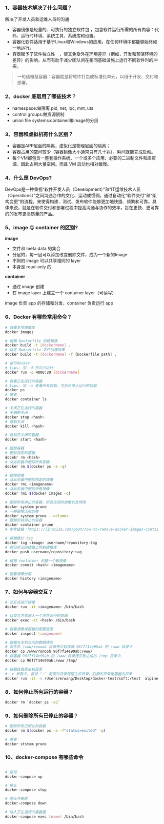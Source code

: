 ### 1、容器技术解决了什么问题？

解决了开发人员和运维人员的沟通

- 容器镜像是轻量的、可执行的独立软件包 ，包含软件运行所需的所有内容：代码、运行时环境、系统工具、系统库和设置。
- 容器化软件适用于基于Linux和Windows的应用，在任何环境中都能够始终如一地运行。
- 容器赋予了软件独立性 ，使其免受外在环境差异（例如，开发和预演环境的差异）的影响，从而有助于减少团队间在相同基础设施上运行不同软件时的冲突。

> 一句话概括容器：容器就是将软件打包成标准化单元，以用于开发、交付和部署。

### 2、docker 底层用了哪些技术？

- namespace:做隔离 pid, net, ipc, mnt, uts
- control groups:做资源限制
- union file systems:container和image的分层

### 3、容器和虚拟机有什么区别？

- 容器是APP层面的隔离，虚拟化是物理层面的隔离；
- 容器占用的空间较少（容器镜像大小通常只有几十兆），瞬间就能完成启动。
- 每个VM都包含一整套操作系统、一个或多个应用、必要的二进制文件和库资源，因此占用大量空间。而且 VM 启动也相对缓慢。

### 4、什么是 DevOps?

DevOps是一种重视“软件开发人员（Development）”和“IT运维技术人员（Operations）”之间沟通合作的文化、运动或惯例。通过自动化“软件交付”和“架构变更”的流程，来使得构建、测试、发布软件能够更加地快捷、频繁和可靠。具体来说，就是在软件交付和部署过程中提高沟通与协作的效率，旨在更快、更可靠的的发布更高质量的产品。

### 5、image 与 container 的区别?

**image**

* 文件和 meta data 的集合
* 分层的，每一层可以添加改变删除文件，成为一个新的Image
* 不同的 image 可以共享相同的 layer
* 本身是 read-only 的

**container**

* 通过 image 创建
* 在 image layer 上建立一个 container layer（可读写）

image 负责 app 的存储和分发，container 负责运行 app

### 6、Docker 有哪些常用命令？

```bash
# 查看本地镜像库
docker images

# 根据 Dockerfile 创建镜像
docker build -t [dockerName] .
# 指定 Dokcerfile 文件创建镜像
docker build -t [dockerName] -f [Dockerfile path] .

# 运行docker
# tips: 加 -d 在后台运行
docker run -p 4000:80 [dockerName]

# 查看正在运行的容器
# tips: 加 -a 查看所有容器，包括已停止运行的容器
docker ps         
# 或者
docker container ls

# 关闭正在运行的容器
# 平稳的关闭
docker stop <hash>
# 强制关闭
docker kill <hash>

# 启动已关闭的容器
docker start <hash>

# 删除容器
# 删除指定的容器
docekr rm <hash>
# 从此机器中删除所有容器
docker rm $(docker ps -a -q) 

# 删除镜像
# 从此机器中删除指定的镜像
docker rmi <imagename>            
# 从此机器中删除所有镜像
docker rmi $(docker images -q) 

# 删除所有停止的容器，所有无用的镜像以及网络
docker system prune
# 一并删除无用的卷
docker system prune --volumes
# 删除所有停止的容器 
docker container prune
# 参考链接：https://linuxize.com/post/how-to-remove-docker-images-containers-volumes-and-networks/

# 将镜像打 tag
docker tag <image> username/repository:tag
# 将已标记的镜像上传到镜像库
docker push username/repository:tag            

# 根据 container 创建一个新镜像
docker commit <hash> <imagename>

# 查看镜像分层
docker history <imagename>
```

### 7、如何与容器交互？

```bash
# 交互式运行镜像
docker run -it <imagename> /bin/bash

# 以交互方式进入一个正在运行的容器
docker exec -it <hash> /bin/bash 

# 查看镜像或容器的配置信息
docker inspect [iamgename]

# 容器与主机之间的数据拷贝
# 将主机 /www/runoob 目录拷贝到容器 96f7f14e99ab 的 /www 目录下
docker cp /www/runoob 96f7f14e99ab:/www/
# 将容器 96f7f14e99ab 的 /www 目录拷贝到主机的 /tmp 目录中
docker cp 96f7f14e99ab:/www /tmp/

# 容器挂载宿主机目录
# -v 参数中，冒号 ":" 前面的目录是宿主机目录，后面的目录是容器内目录
docker run -it -v /Users/erwang/Desktop/docker-test/soft:/test  alpine
```

### 8、如何停止所有运行的容器？

```bash
docker rm `docker ps -aq`
```

### 9、如何删除所有已停止的容器？

```bash
# 删除所有已停止的容器
docker rm $(docker ps -a -f"status=exited" -q)

# 或者
docker ststem prune
```

### 10、docker-compose 有哪些命令

``` bash

# 启动
docker-compose up

# 停止
docker-compose stop

# 停止并删除
docker-compose down 

# 进入正在运行的容器里
docker-compose exec [name] /bin/bash    

```
